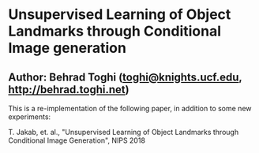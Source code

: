 # Unsupervised Learning of Object Landmarks through Conditional Image generation
## Author: Behrad Toghi (toghi@knights.ucf.edu, http://behrad.toghi.net)

This is a re-implementation of the following paper, in addition to some new experiments:

T. Jakab, et. al., "Unsupervised Learning of Object Landmarks through Conditional Image Generation", NIPS 2018

